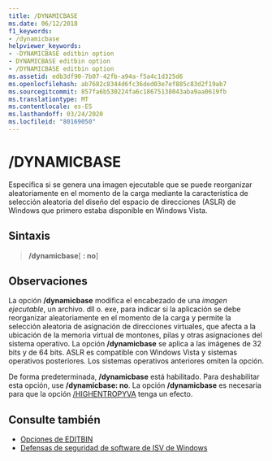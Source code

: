 ```yaml
---
title: /DYNAMICBASE
ms.date: 06/12/2018
f1_keywords:
- /dynamicbase
helpviewer_keywords:
- -DYNAMICBASE editbin option
- DYNAMICBASE editbin option
- /DYNAMICBASE editbin option
ms.assetid: edb3df90-7b07-42fb-a94a-f5a4c1d325d6
ms.openlocfilehash: ab7682c8344d6fc36ded03e7ef885c83d2f19ab7
ms.sourcegitcommit: 857fa6b530224fa6c18675138043aba9aa0619fb
ms.translationtype: MT
ms.contentlocale: es-ES
ms.lasthandoff: 03/24/2020
ms.locfileid: "80169050"
---
```

# <a name="dynamicbase"></a>/DYNAMICBASE

Especifica si se genera una imagen ejecutable que se puede reorganizar aleatoriamente en el momento de la carga mediante la característica de selección aleatoria del diseño del espacio de direcciones (ASLR) de Windows que primero estaba disponible en Windows Vista.

## <a name="syntax"></a>Sintaxis

> **/dynamicbase**[ **: no**]

## <a name="remarks"></a>Observaciones

La opción **/dynamicbase** modifica el encabezado de una *imagen ejecutable*, un archivo. dll o. exe, para indicar si la aplicación se debe reorganizar aleatoriamente en el momento de la carga y permite la selección aleatoria de asignación de direcciones virtuales, que afecta a la ubicación de la memoria virtual de montones, pilas y otras asignaciones del sistema operativo. La opción **/dynamicbase** se aplica a las imágenes de 32 bits y de 64 bits. ASLR es compatible con Windows Vista y sistemas operativos posteriores. Los sistemas operativos anteriores omiten la opción.

De forma predeterminada, **/dynamicbase** está habilitado. Para deshabilitar esta opción, use **/dynamicbase: no**. La opción **/dynamicbase** es necesaria para que la opción [/HIGHENTROPYVA](highentropyva-support-64-bit-aslr.md) tenga un efecto.

## <a name="see-also"></a>Consulte también

- [Opciones de EDITBIN](editbin-options.md)
- [Defensas de seguridad de software de ISV de Windows](https://msdn.microsoft.com/library/bb430720.aspx)
